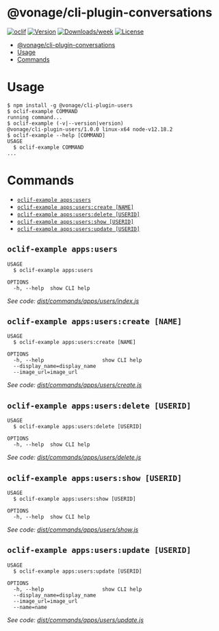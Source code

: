 # @vonage/cli-plugin-conversations

[![oclif](https://img.shields.io/badge/cli-oclif-brightgreen.svg)](https://oclif.io)
[![Version](https://img.shields.io/npm/v/@vonage/cli-plugin-conversations.svg)](https://npmjs.org/conversations/@vonage/cli-plugin-conversations)
[![Downloads/week](https://img.shields.io/npm/dw/@vonage/cli-plugin-conversations.svg)](https://npmjs.org/conversations/@vonage/cli-plugin-conversations)
[![License](https://img.shields.io/npm/l/@vonage/cli-plugin-conversations.svg)](https://github.com/Vonage/vonage-cli/blob/master/conversationss/conversations/conversations.json)

<!-- toc -->
* [@vonage/cli-plugin-conversations](#vonagecli-plugin-conversations)
* [Usage](#usage)
* [Commands](#commands)
<!-- tocstop -->

# Usage

<!-- usage -->
```sh-session
$ npm install -g @vonage/cli-plugin-users
$ oclif-example COMMAND
running command...
$ oclif-example (-v|--version|version)
@vonage/cli-plugin-users/1.0.0 linux-x64 node-v12.18.2
$ oclif-example --help [COMMAND]
USAGE
  $ oclif-example COMMAND
...
```
<!-- usagestop -->

# Commands

<!-- commands -->
* [`oclif-example apps:users`](#oclif-example-appsusers)
* [`oclif-example apps:users:create [NAME]`](#oclif-example-appsuserscreate-name)
* [`oclif-example apps:users:delete [USERID]`](#oclif-example-appsusersdelete-userid)
* [`oclif-example apps:users:show [USERID]`](#oclif-example-appsusersshow-userid)
* [`oclif-example apps:users:update [USERID]`](#oclif-example-appsusersupdate-userid)

## `oclif-example apps:users`

```
USAGE
  $ oclif-example apps:users

OPTIONS
  -h, --help  show CLI help
```

_See code: [dist/commands/apps/users/index.js](https://github.com/Vonage/vonage-cli/blob/v1.0.0/dist/commands/apps/users/index.js)_

## `oclif-example apps:users:create [NAME]`

```
USAGE
  $ oclif-example apps:users:create [NAME]

OPTIONS
  -h, --help                   show CLI help
  --display_name=display_name
  --image_url=image_url
```

_See code: [dist/commands/apps/users/create.js](https://github.com/Vonage/vonage-cli/blob/v1.0.0/dist/commands/apps/users/create.js)_

## `oclif-example apps:users:delete [USERID]`

```
USAGE
  $ oclif-example apps:users:delete [USERID]

OPTIONS
  -h, --help  show CLI help
```

_See code: [dist/commands/apps/users/delete.js](https://github.com/Vonage/vonage-cli/blob/v1.0.0/dist/commands/apps/users/delete.js)_

## `oclif-example apps:users:show [USERID]`

```
USAGE
  $ oclif-example apps:users:show [USERID]

OPTIONS
  -h, --help  show CLI help
```

_See code: [dist/commands/apps/users/show.js](https://github.com/Vonage/vonage-cli/blob/v1.0.0/dist/commands/apps/users/show.js)_

## `oclif-example apps:users:update [USERID]`

```
USAGE
  $ oclif-example apps:users:update [USERID]

OPTIONS
  -h, --help                   show CLI help
  --display_name=display_name
  --image_url=image_url
  --name=name
```

_See code: [dist/commands/apps/users/update.js](https://github.com/Vonage/vonage-cli/blob/v1.0.0/dist/commands/apps/users/update.js)_
<!-- commandsstop -->
